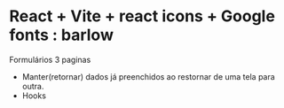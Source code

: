 # React + Vite + react icons + Google fonts : barlow

Formulários 3 paginas
- Manter(retornar) dados já preenchidos ao restornar de uma tela para outra.
- Hooks


